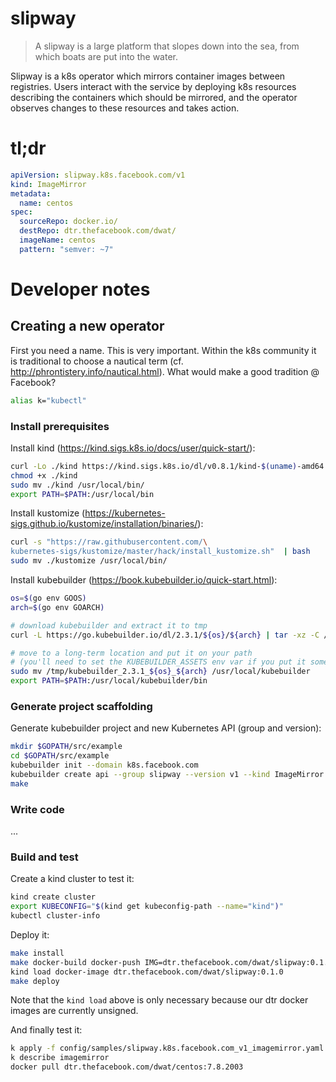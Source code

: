 # slipway

> A slipway is a large platform that slopes down into the sea, from which boats are put into the water.

Slipway is a k8s operator which mirrors container images between registries.
Users interact with the service by deploying k8s resources describing the
containers which should be mirrored, and the operator observes changes to
these resources and takes action.

# tl;dr

```yaml
apiVersion: slipway.k8s.facebook.com/v1
kind: ImageMirror
metadata:
  name: centos
spec:
  sourceRepo: docker.io/
  destRepo: dtr.thefacebook.com/dwat/
  imageName: centos
  pattern: "semver: ~7"
```

# Developer notes

## Creating a new operator

First you need a name.
This is very important.
Within the k8s community it is traditional to choose a nautical term (cf. http://phrontistery.info/nautical.html).
What would make a good tradition @ Facebook?

```bash
alias k="kubectl"
```

### Install prerequisites

Install kind (https://kind.sigs.k8s.io/docs/user/quick-start/):

```bash
curl -Lo ./kind https://kind.sigs.k8s.io/dl/v0.8.1/kind-$(uname)-amd64
chmod +x ./kind
sudo mv ./kind /usr/local/bin/
export PATH=$PATH:/usr/local/bin
```

Install kustomize (https://kubernetes-sigs.github.io/kustomize/installation/binaries/):

```bash
curl -s "https://raw.githubusercontent.com/\
kubernetes-sigs/kustomize/master/hack/install_kustomize.sh"  | bash
sudo mv ./kustomize /usr/local/bin/
```

Install kubebuilder (https://book.kubebuilder.io/quick-start.html):

```bash
os=$(go env GOOS)
arch=$(go env GOARCH)

# download kubebuilder and extract it to tmp
curl -L https://go.kubebuilder.io/dl/2.3.1/${os}/${arch} | tar -xz -C /tmp/

# move to a long-term location and put it on your path
# (you'll need to set the KUBEBUILDER_ASSETS env var if you put it somewhere else)
sudo mv /tmp/kubebuilder_2.3.1_${os}_${arch} /usr/local/kubebuilder
export PATH=$PATH:/usr/local/kubebuilder/bin
```

### Generate project scaffolding

Generate kubebuilder project and new Kubernetes API (group and version):

```bash
mkdir $GOPATH/src/example
cd $GOPATH/src/example
kubebuilder init --domain k8s.facebook.com
kubebuilder create api --group slipway --version v1 --kind ImageMirror
make
```

### Write code

...

### Build and test

Create a kind cluster to test it:

```bash
kind create cluster
export KUBECONFIG="$(kind get kubeconfig-path --name="kind")"
kubectl cluster-info
```

Deploy it:

```bash
make install
make docker-build docker-push IMG=dtr.thefacebook.com/dwat/slipway:0.1.0
kind load docker-image dtr.thefacebook.com/dwat/slipway:0.1.0
make deploy
```

Note that the `kind load` above is only necessary because our dtr docker images are currently unsigned.

And finally test it:

```bash
k apply -f config/samples/slipway.k8s.facebook.com_v1_imagemirror.yaml 
k describe imagemirror
docker pull dtr.thefacebook.com/dwat/centos:7.8.2003
```
